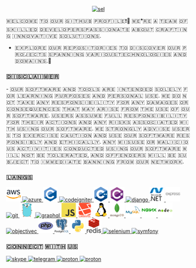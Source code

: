 <p align="CENTER"> <a href="https://aws.amazon.com" target="_blank" rel="noreferrer"> <img src="https://i.imgur.com/F8FjqS7.png" alt="sel" height="80"/> </a></p>

​🇼​​🇪​​🇱​​🇨​​🇴​​🇲​​🇪​ ​🇹​​🇴​ ​🇴​​🇺​​🇷​ ​🇬​​🇮​​🇹​​🇭​​🇺​​🇧​ ​🇵​​🇷​​🇴​​🇫​​🇮​​🇱​​🇪​❗👋 ​🇼​​🇪​❜​🇷​​🇪​ ​🇦​ ​🇹​​🇪​​🇦​​🇲​ ​🇴​​🇫​ ​🇸​​🇰​​🇮​​🇱​​🇱​​🇪​​🇩​ ​🇩​​🇪​​🇻​​🇪​​🇱​​🇴​​🇵​​🇪​​🇷​​🇸​ ​🇵​​🇦​​🇸​​🇸​​🇮​​🇴​​🇳​​🇦​​🇹​​🇪​ ​🇦​​🇧​​🇴​​🇺​​🇹​ ​🇨​​🇷​​🇦​​🇫​​🇹​​🇮​​🇳​​🇬​ ​🇮​​🇳​​🇳​​🇴​​🇻​​🇦​​🇹​​🇮​​🇻​​🇪​ ​🇸​​🇴​​🇱​​🇺​​🇹​​🇮​​🇴​​🇳​​🇸​.

- ​🇪​​🇽​​🇵​​🇱​​🇴​​🇷​​🇪​ ​🇴​​🇺​​🇷​ ​🇷​​🇪​​🇵​​🇴​​🇸​​🇮​​🇹​​🇴​​🇷​​🇮​​🇪​​🇸​ ​🇹​​🇴​ ​🇩​​🇮​​🇸​​🇨​​🇴​​🇻​​🇪​​🇷​ ​🇴​​🇺​​🇷​ ​🇵​​🇷​​🇴​​🇯​​🇪​​🇨​​🇹​​🇸​ ​🇸​​🇵​​🇦​​🇳​​🇳​​🇮​​🇳​​🇬​ ​🇻​​🇦​​🇷​​🇮​​🇴​​🇺​​🇸​ ​🇹​​🇪​​🇨​​🇭​​🇳​​🇴​​🇱​​🇴​​🇬​​🇮​​🇪​​🇸​ ​🇦​​🇳​​🇩​ ​🇩​​🇴​​🇲​​🇦​​🇮​​🇳​​🇸​.🌱

<h3 align="left">🇩​​🇮​​🇸​​🇨​​🇱​​🇦​​🇮​​🇲​​🇪​​🇷​</h3>
- ​🇴​​🇺​​🇷​ ​🇸​​🇴​​🇫​​🇹​​🇼​​🇦​​🇷​​🇪​ ​🇦​​🇳​​🇩​ ​🇹​​🇴​​🇴​​🇱​​🇸​ ​🇦​​🇷​​🇪​ ​🇮​​🇳​​🇹​​🇪​​🇳​​🇩​​🇪​​🇩​ ​🇸​​🇴​​🇱​​🇪​​🇱​​🇾​ ​🇫​​🇴​​🇷​ ​🇱​​🇪​​🇦​​🇷​​🇳​​🇮​​🇳​​🇬​ ​🇵​​🇺​​🇷​​🇵​​🇴​​🇸​​🇪​​🇸​ ​🇦​​🇳​​🇩​ ​🇵​​🇪​​🇷​​🇸​​🇴​​🇳​​🇦​​🇱​ ​🇺​​🇸​​🇪​. ​🇼​​🇪​ ​🇩​​🇴​ ​🇳​​🇴​​🇹​ ​🇹​​🇦​​🇰​​🇪​ ​🇦​​🇳​​🇾​ ​🇷​​🇪​​🇸​​🇵​​🇴​​🇳​​🇸​​🇮​​🇧​​🇮​​🇱​​🇮​​🇹​​🇾​ ​🇫​​🇴​​🇷​ ​🇦​​🇳​​🇾​ ​🇩​​🇦​​🇲​​🇦​​🇬​​🇪​​🇸​ ​🇴​​🇷​ ​🇨​​🇴​​🇳​​🇸​​🇪​​🇶​​🇺​​🇪​​🇳​​🇨​​🇪​​🇸​ ​🇹​​🇭​​🇦​​🇹​ ​🇲​​🇦​​🇾​ ​🇦​​🇷​​🇮​​🇸​​🇪​ ​🇫​​🇷​​🇴​​🇲​ ​🇹​​🇭​​🇪​ ​🇺​​🇸​​🇪​ ​🇴​​🇫​ ​🇴​​🇺​​🇷​ ​🇸​​🇴​​🇫​​🇹​​🇼​​🇦​​🇷​​🇪​. ​🇺​​🇸​​🇪​​🇷​​🇸​ ​🇦​​🇸​​🇸​​🇺​​🇲​​🇪​ ​🇫​​🇺​​🇱​​🇱​ ​🇷​​🇪​​🇸​​🇵​​🇴​​🇳​​🇸​​🇮​​🇧​​🇮​​🇱​​🇮​​🇹​​🇾​ ​🇫​​🇴​​🇷​ ​🇹​​🇭​​🇪​​🇮​​🇷​ ​🇦​​🇨​​🇹​​🇮​​🇴​​🇳​​🇸​ ​🇦​​🇳​​🇩​ ​🇦​​🇳​​🇾​ ​🇷​​🇮​​🇸​​🇰​​🇸​ ​🇦​​🇸​​🇸​​🇴​​🇨​​🇮​​🇦​​🇹​​🇪​​🇩​ ​🇼​​🇮​​🇹​​🇭​ ​🇺​​🇸​​🇮​​🇳​​🇬​ ​🇴​​🇺​​🇷​ ​🇸​​🇴​​🇫​​🇹​​🇼​​🇦​​🇷​​🇪​. ​🇼​​🇪​ ​🇸​​🇹​​🇷​​🇴​​🇳​​🇬​​🇱​​🇾​ ​🇦​​🇩​​🇻​​🇮​​🇸​​🇪​ ​🇺​​🇸​​🇪​​🇷​​🇸​ ​🇹​​🇴​ ​🇪​​🇽​​🇪​​🇷​​🇨​​🇮​​🇸​​🇪​ ​🇨​​🇦​​🇺​​🇹​​🇮​​🇴​​🇳​ ​🇦​​🇳​​🇩​ ​🇺​​🇸​​🇪​ ​🇴​​🇺​​🇷​ ​🇸​​🇴​​🇫​​🇹​​🇼​​🇦​​🇷​​🇪​ ​🇷​​🇪​​🇸​​🇵​​🇴​​🇳​​🇸​​🇮​​🇧​​🇱​​🇾​ ​🇦​​🇳​​🇩​ ​🇪​​🇹​​🇭​​🇮​​🇨​​🇦​​🇱​​🇱​​🇾​. ​🇦​​🇳​​🇾​ ​🇲​​🇮​​🇸​​🇺​​🇸​​🇪​ ​🇴​​🇷​ ​🇲​​🇦​​🇱​​🇮​​🇨​​🇮​​🇴​​🇺​​🇸​ ​🇦​​🇨​​🇹​​🇮​​🇻​​🇮​​🇹​​🇮​​🇪​​🇸​ ​🇨​​🇴​​🇳​​🇩​​🇺​​🇨​​🇹​​🇪​​🇩​ ​🇺​​🇸​​🇮​​🇳​​🇬​ ​🇴​​🇺​​🇷​ ​🇸​​🇴​​🇫​​🇹​​🇼​​🇦​​🇷​​🇪​ ​🇼​​🇮​​🇱​​🇱​ ​🇳​​🇴​​🇹​ ​🇧​​🇪​ ​🇹​​🇴​​🇱​​🇪​​🇷​​🇦​​🇹​​🇪​​🇩​, ​🇦​​🇳​​🇩​ ​🇴​​🇫​​🇫​​🇪​​🇳​​🇩​​🇪​​🇷​​🇸​ ​🇼​​🇮​​🇱​​🇱​ ​🇧​​🇪​ ​🇸​​🇺​​🇧​​🇯​​🇪​​🇨​​🇹​ ​🇹​​🇴​ ​🇮​​🇲​​🇲​​🇪​​🇩​​🇮​​🇦​​🇹​​🇪​ ​🇧​​🇦​​🇳​​🇳​​🇮​​🇳​​🇬​ ​🇫​​🇷​​🇴​​🇲​ ​🇴​​🇺​​🇷​ ​🇳​​🇪​​🇹​​🇼​​🇴​​🇷​​🇰​.


<h3 align="left">🇱​​🇦​​🇳​​🇬​​🇸</h3>
<p align="left"> <a href="https://aws.amazon.com" target="_blank" rel="noreferrer"> <img src="https://raw.githubusercontent.com/devicons/devicon/master/icons/amazonwebservices/amazonwebservices-original-wordmark.svg" alt="aws" width="40" height="40"/> </a> <a href="https://azure.microsoft.com/en-in/" target="_blank" rel="noreferrer"> <img src="https://www.vectorlogo.zone/logos/microsoft_azure/microsoft_azure-icon.svg" alt="azure" width="40" height="40"/> </a> <a href="https://www.cprogramming.com/" target="_blank" rel="noreferrer"> <img src="https://raw.githubusercontent.com/devicons/devicon/master/icons/c/c-original.svg" alt="c" width="40" height="40"/> </a> <a href="https://codeigniter.com" target="_blank" rel="noreferrer"> <img src="https://cdn.worldvectorlogo.com/logos/codeigniter.svg" alt="codeigniter" width="40" height="40"/> </a> <a href="https://www.w3schools.com/cpp/" target="_blank" rel="noreferrer"> <img src="https://raw.githubusercontent.com/devicons/devicon/master/icons/cplusplus/cplusplus-original.svg" alt="cplusplus" width="40" height="40"/> </a> <a href="https://www.w3schools.com/cs/" target="_blank" rel="noreferrer"> <img src="https://raw.githubusercontent.com/devicons/devicon/master/icons/csharp/csharp-original.svg" alt="csharp" width="40" height="40"/> </a> <a href="https://www.djangoproject.com/" target="_blank" rel="noreferrer"> <img src="https://cdn.worldvectorlogo.com/logos/django.svg" alt="django" width="40" height="40"/> </a> <a href="https://dotnet.microsoft.com/" target="_blank" rel="noreferrer"> <img src="https://raw.githubusercontent.com/devicons/devicon/master/icons/dot-net/dot-net-original-wordmark.svg" alt="dotnet" width="40" height="40"/> </a> <a href="https://expressjs.com" target="_blank" rel="noreferrer"> <img src="https://raw.githubusercontent.com/devicons/devicon/master/icons/express/express-original-wordmark.svg" alt="express" width="40" height="40"/> </a> <a href="https://git-scm.com/" target="_blank" rel="noreferrer"> <img src="https://www.vectorlogo.zone/logos/git-scm/git-scm-icon.svg" alt="git" width="40" height="40"/> </a> <a href="https://golang.org" target="_blank" rel="noreferrer"> <img src="https://raw.githubusercontent.com/devicons/devicon/master/icons/go/go-original.svg" alt="go" width="40" height="40"/> </a> <a href="https://graphql.org" target="_blank" rel="noreferrer"> <img src="https://www.vectorlogo.zone/logos/graphql/graphql-icon.svg" alt="graphql" width="40" height="40"/> </a> <a href="https://developer.mozilla.org/en-US/docs/Web/JavaScript" target="_blank" rel="noreferrer"> <img src="https://raw.githubusercontent.com/devicons/devicon/master/icons/javascript/javascript-original.svg" alt="javascript" width="40" height="40"/> </a> <a href="https://laravel.com/" target="_blank" rel="noreferrer"> <img src="https://raw.githubusercontent.com/devicons/devicon/master/icons/laravel/laravel-plain-wordmark.svg" alt="laravel" width="40" height="40"/> </a> <a href="https://www.linux.org/" target="_blank" rel="noreferrer"> <img src="https://raw.githubusercontent.com/devicons/devicon/master/icons/linux/linux-original.svg" alt="linux" width="40" height="40"/> </a> <a href="https://www.mongodb.com/" target="_blank" rel="noreferrer"> <img src="https://raw.githubusercontent.com/devicons/devicon/master/icons/mongodb/mongodb-original-wordmark.svg" alt="mongodb" width="40" height="40"/> </a> <a href="https://www.mysql.com/" target="_blank" rel="noreferrer"> <img src="https://raw.githubusercontent.com/devicons/devicon/master/icons/mysql/mysql-original-wordmark.svg" alt="mysql" width="40" height="40"/> </a> <a href="https://www.nginx.com" target="_blank" rel="noreferrer"> <img src="https://raw.githubusercontent.com/devicons/devicon/master/icons/nginx/nginx-original.svg" alt="nginx" width="40" height="40"/> </a> <a href="https://nodejs.org" target="_blank" rel="noreferrer"> <img src="https://raw.githubusercontent.com/devicons/devicon/master/icons/nodejs/nodejs-original-wordmark.svg" alt="nodejs" width="40" height="40"/> </a> <a href="https://developer.apple.com/library/archive/documentation/Cocoa/Conceptual/ProgrammingWithObjectiveC/Introduction/Introduction.html" target="_blank" rel="noreferrer"> <img src="https://www.vectorlogo.zone/logos/apple_objectivec/apple_objectivec-icon.svg" alt="objectivec" width="40" height="40"/> </a> <a href="https://www.php.net" target="_blank" rel="noreferrer"> <img src="https://raw.githubusercontent.com/devicons/devicon/master/icons/php/php-original.svg" alt="php" width="40" height="40"/> </a> <a href="https://www.postgresql.org" target="_blank" rel="noreferrer"> <img src="https://raw.githubusercontent.com/devicons/devicon/master/icons/postgresql/postgresql-original-wordmark.svg" alt="postgresql" width="40" height="40"/> </a> <a href="https://www.python.org" target="_blank" rel="noreferrer"> <img src="https://raw.githubusercontent.com/devicons/devicon/master/icons/python/python-original.svg" alt="python" width="40" height="40"/> </a> <a href="https://redis.io" target="_blank" rel="noreferrer"> <img src="https://raw.githubusercontent.com/devicons/devicon/master/icons/redis/redis-original-wordmark.svg" alt="redis" width="40" height="40"/> </a> <a href="https://www.selenium.dev" target="_blank" rel="noreferrer"> <img src="https://raw.githubusercontent.com/detain/svg-logos/780f25886640cef088af994181646db2f6b1a3f8/svg/selenium-logo.svg" alt="selenium" width="40" height="40"/> </a> <a href="https://symfony.com" target="_blank" rel="noreferrer"> <img src="https://symfony.com/logos/symfony_black_03.svg" alt="symfony" width="40" height="40"/> </a> </p>

<h3 align="left">​🇨​​🇴​​🇳​​🇳​​🇪​​🇨​​🇹​ ​🇼​​🇮​​🇹​​🇭​ ​🇺​​🇸​</h3>
<p align="left">
<a href="https://join.skype.com/invite/HwrXTLxgEX7w" target="_blank" rel="noreferrer"> 
<img src="https://seeklogo.com/images/S/skype-icon-logo-62E333BBBA-seeklogo.com.png" alt="skype" height="20"/> </a> 
<a href="https://t.me/seleniumcore" target="_blank" rel="noreferrer"> 
<img src="https://upload.wikimedia.org/wikipedia/commons/8/82/Telegram_logo.svg" alt="telegram" height="20"/> </a>
<a href="mailto:seleniumteam@proton.me" target="_blank" rel="noreferrer"> 
<img src="https://seeklogo.com/images/P/proton-mail-logo-31D8CDC79E-seeklogo.com.png" alt="proton" height="20"/> </a>
<a href="https://www.youtube.com/@seleniumcore" target="_blank" rel="noreferrer"> 
<img src="https://upload.wikimedia.org/wikipedia/commons/e/ef/Youtube_logo.png?20220706172052" alt="proton" height="20"/> </a>
</p>
